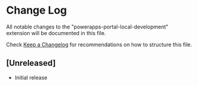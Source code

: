 # Change Log

All notable changes to the "powerapps-portal-local-development" extension will be documented in this file.

Check [Keep a Changelog](http://keepachangelog.com/) for recommendations on how to structure this file.

## [Unreleased]

- Initial release